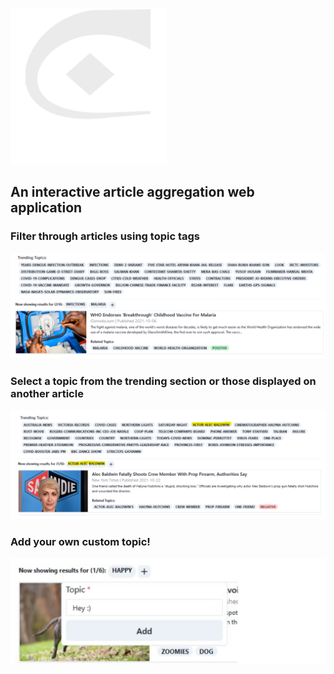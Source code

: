 ![Artikeler Logo, made by me!](/client/src/img/markdown/markdown_logo.png)

## An interactive article aggregation web application

### Filter through articles using topic tags

![Filtering articles by using "mararia" and "infections" as keywords.](/client/src/img/markdown/example0.png)

### Select a topic from the trending section or those displayed on another article

![Selecting "Alec Baldwin" from the trending section.](/client/src/img/markdown/example2.png)

### Add your own custom topic!

![Adding an example custom topic called "Hi! :)"](/client/src/img/markdown/example3.png)
